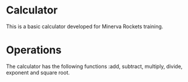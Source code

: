 # Calculator
This is a basic calculator developed for Minerva Rockets training.

# Operations
The calculator has the following functions :add, subtract, multiply, divide, exponent and square root.
